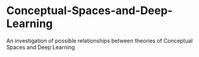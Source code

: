 # Conceptual-Spaces-and-Deep-Learning
An investigation of possible relationships between theories of Conceptual Spaces and Deep Learning
